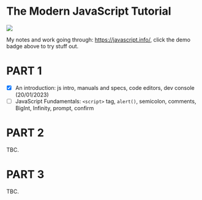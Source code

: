 # The Modern JavaScript Tutorial

[![](https://img.shields.io/badge/portfolio-demo-green)](https://p2635.github.io/modern-js-tutorial/)

My notes and work going through: https://javascript.info/, click the demo badge above to try stuff out.

# PART 1

- [x] An introduction: js intro, manuals and specs, code editors, dev console (20/01/2023)
- [ ] JavaScript Fundamentals: `<script>` tag, `alert()`, semicolon, comments, BigInt, Infinity, prompt, confirm

# PART 2

TBC.

# PART 3

TBC.

